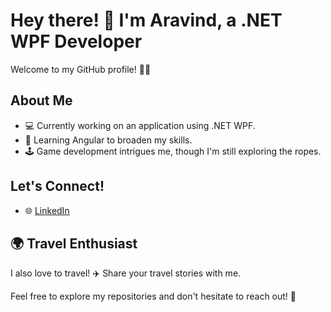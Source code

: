 # Hey there! 👋 I'm Aravind, a .NET WPF Developer

Welcome to my GitHub profile! 👨‍💻

## About Me
- 💻 Currently working on an application using .NET WPF.
- 🌱 Learning Angular to broaden my skills.
- 🕹️ Game development intrigues me, though I'm still exploring the ropes.

## Let's Connect!
- 🌐 [LinkedIn](www.linkedin.com/in/aravind-k-o552o7)

## 🌍 Travel Enthusiast
I also love to travel! ✈️ Share your travel stories with me.

Feel free to explore my repositories and don't hesitate to reach out! 🚀
